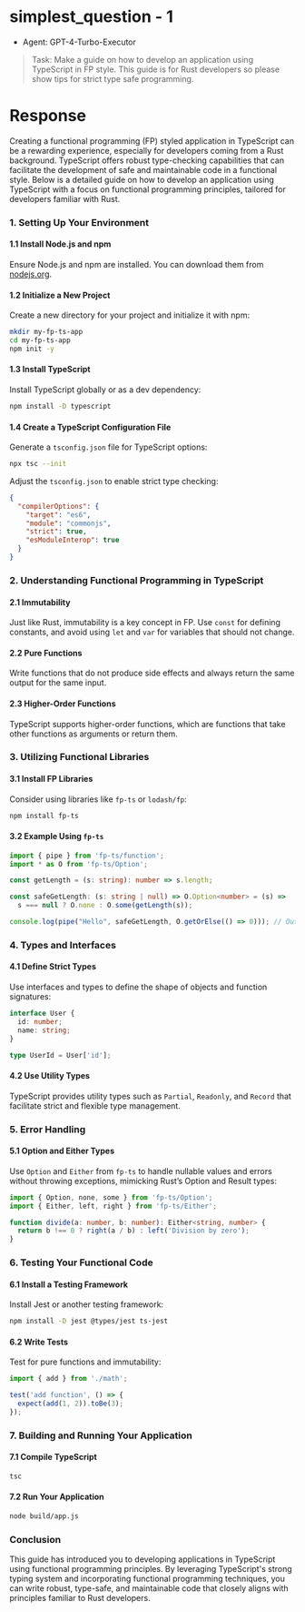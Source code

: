 
# simplest_question - 1

- Agent: GPT-4-Turbo-Executor

> Task: Make a guide on how to develop an application using TypeScript in FP style. This guide is for Rust developers so please show tips for strict type safe programming.

# Response

Creating a functional programming (FP) styled application in TypeScript can be a rewarding experience, especially for developers coming from a Rust background. TypeScript offers robust type-checking capabilities that can facilitate the development of safe and maintainable code in a functional style. Below is a detailed guide on how to develop an application using TypeScript with a focus on functional programming principles, tailored for developers familiar with Rust.

### 1. Setting Up Your Environment

#### 1.1 Install Node.js and npm
Ensure Node.js and npm are installed. You can download them from [nodejs.org](https://nodejs.org/).

#### 1.2 Initialize a New Project
Create a new directory for your project and initialize it with npm:
```bash
mkdir my-fp-ts-app
cd my-fp-ts-app
npm init -y
```

#### 1.3 Install TypeScript
Install TypeScript globally or as a dev dependency:
```bash
npm install -D typescript
```

#### 1.4 Create a TypeScript Configuration File
Generate a `tsconfig.json` file for TypeScript options:
```bash
npx tsc --init
```
Adjust the `tsconfig.json` to enable strict type checking:
```json
{
  "compilerOptions": {
    "target": "es6",
    "module": "commonjs",
    "strict": true,
    "esModuleInterop": true
  }
}
```

### 2. Understanding Functional Programming in TypeScript

#### 2.1 Immutability
Just like Rust, immutability is a key concept in FP. Use `const` for defining constants, and avoid using `let` and `var` for variables that should not change.

#### 2.2 Pure Functions
Write functions that do not produce side effects and always return the same output for the same input.

#### 2.3 Higher-Order Functions
TypeScript supports higher-order functions, which are functions that take other functions as arguments or return them.

### 3. Utilizing Functional Libraries

#### 3.1 Install FP Libraries
Consider using libraries like `fp-ts` or `lodash/fp`:
```bash
npm install fp-ts
```

#### 3.2 Example Using `fp-ts`
```typescript
import { pipe } from 'fp-ts/function';
import * as O from 'fp-ts/Option';

const getLength = (s: string): number => s.length;

const safeGetLength: (s: string | null) => O.Option<number> = (s) =>
  s === null ? O.none : O.some(getLength(s));

console.log(pipe("Hello", safeGetLength, O.getOrElse(() => 0))); // Outputs: 5
```

### 4. Types and Interfaces

#### 4.1 Define Strict Types
Use interfaces and types to define the shape of objects and function signatures:
```typescript
interface User {
  id: number;
  name: string;
}

type UserId = User['id'];
```

#### 4.2 Use Utility Types
TypeScript provides utility types such as `Partial`, `Readonly`, and `Record` that facilitate strict and flexible type management.

### 5. Error Handling

#### 5.1 Option and Either Types
Use `Option` and `Either` from `fp-ts` to handle nullable values and errors without throwing exceptions, mimicking Rust’s Option and Result types:
```typescript
import { Option, none, some } from 'fp-ts/Option';
import { Either, left, right } from 'fp-ts/Either';

function divide(a: number, b: number): Either<string, number> {
  return b !== 0 ? right(a / b) : left('Division by zero');
}
```

### 6. Testing Your Functional Code

#### 6.1 Install a Testing Framework
Install Jest or another testing framework:
```bash
npm install -D jest @types/jest ts-jest
```

#### 6.2 Write Tests
Test for pure functions and immutability:
```typescript
import { add } from './math';

test('add function', () => {
  expect(add(1, 2)).toBe(3);
});
```

### 7. Building and Running Your Application

#### 7.1 Compile TypeScript
```bash
tsc
```

#### 7.2 Run Your Application
```bash
node build/app.js
```

### Conclusion

This guide has introduced you to developing applications in TypeScript using functional programming principles. By leveraging TypeScript's strong typing system and incorporating functional programming techniques, you can write robust, type-safe, and maintainable code that closely aligns with principles familiar to Rust developers.
